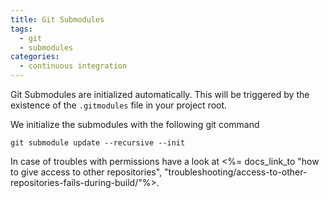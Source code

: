 ```yaml
---
title: Git Submodules
tags:
  - git
  - submodules
categories:
  - continuous integration
---
```

Git Submodules are initialized automatically. This will be triggered by the existence of the `.gitmodules` file in your project root.

We initialize the submodules with the following git command

`git submodule update --recursive --init`

In case of troubles with permissions have a look at <%= docs_link_to "how to give access to other repositories", "troubleshooting/access-to-other-repositories-fails-during-build/"%>.
